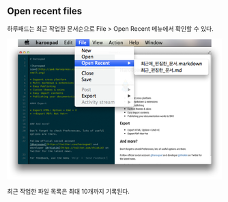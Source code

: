 ## Open recent files

하루패드는 최근 작업한 문서순으로 File > Open Recent 메뉴에서 확인할 수 있다.

![](images/recents-0.png)

최근 작업한 파일 목록은 최대 10개까지 기록된다.